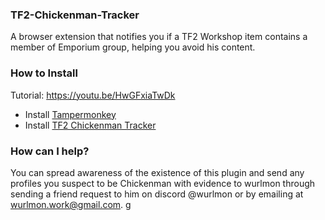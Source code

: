 ### TF2-Chickenman-Tracker

A browser extension that notifies you if a TF2 Workshop item contains a member of Emporium group, helping you avoid his content.



### How to Install
Tutorial: https://youtu.be/HwGFxiaTwDk 

- Install [Tampermonkey](https://www.tampermonkey.net/)
- Install [TF2 Chickenman Tracker](https://github.com/wurlmon/TF2-Chickenman-Tracker/raw/refs/heads/main/tf2-chickenman-tracker.user.js)

### How can I help?

You can spread awareness of the existence of this plugin and send any profiles you suspect to be Chickenman with evidence to wurlmon through sending a friend request to him on discord @wurlmon or by emailing at wurlmon.work@gmail.com.
g